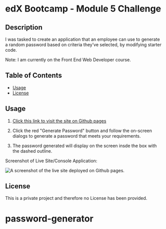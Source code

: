 # edX Bootcamp - Module 5 Challenge

## Description

I was tasked to create an application that an employee can use to generate a random password based on criteria they’ve selected, by modifying starter code.

Note: I am currently on the Front End Web Developer course.

## Table of Contents

- [Usage](#usage)
- [License](#license)

## Usage

1. [Click this link to visit the site on Github pages](https://nadeemamdev.github.io/password-generator/)

2. Click the red "Generate Password" button and follow the on-screen dialogs to generate a password that meets your requirements.

3. The password generated will display on the screen insde the box with the dashed outline. 

Screenshot of Live Site/Console Application:

![A screenshot of the live site deployed on Github pages.](screenshot.png)

## License

This is a private project and therefore no License has been provided.
# password-generator
